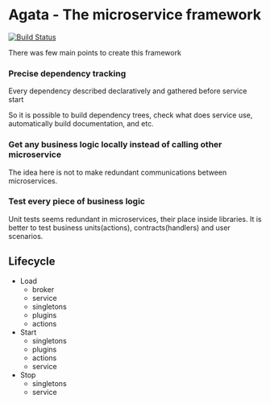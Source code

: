 # Agata - The microservice framework
[![Build Status](https://travis-ci.org/ioncreature/agata.svg?branch=master)](https://travis-ci.org/ioncreature/agata)

There was few main points to create this framework

### Precise dependency tracking
Every dependency described declaratively and gathered before service start

So it is possible to build dependency trees, check what does service use, 
automatically build documentation, and etc.

### Get any business logic locally instead of calling other microservice   
The idea here is not to make redundant communications between microservices.

### Test every piece of business logic
Unit tests seems redundant in microservices, their place inside libraries. 
It is better to test business units(actions), contracts(handlers) and user scenarios.


## Lifecycle

- Load 
  - broker
  - service
  - singletons
  - plugins
  - actions
- Start
  - singletons
  - plugins
  - actions
  - service
- Stop
  - singletons
  - service
  